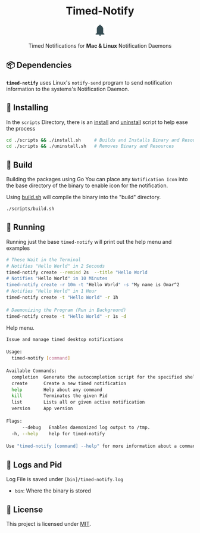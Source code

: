 <h1 align="center">
Timed-Notify
</h1>
<p align="center">
  <img src="res/Bell.png" height=32>
</p>
<p align="center">
 Timed Notifications for <b>Mac & Linux</b> Notification Daemons
</p>

## 📦 Dependencies
**`timed-notify`** uses Linux's `notify-send` program to send notification
information to the systems's Notification Daemon.

## 💎 Installing
In the `scripts` Directory, there is an [install](scripts/install.sh) and
[uninstall](scripts/uninstall.sh) script to help ease the process

```bash
cd ./scripts && ./install.sh     # Builds and Installs Binary and Resources
cd ./scripts && ./uninstall.sh   # Removes Binary and Resources
```


## 🔨 Build
Building the packages using Go
You can place any `Notification Icon` into the base directory of the binary to
enable icon for the notification.

Using [build.sh](scripts/build.sh) will compile the binary into the "build"
directory.
```bash
./scripts/build.sh
```

## 🚀 Running
Running just the base `timed-notify` will print out the help menu and examples

```bash
# These Wait in the Terminal
# Notifies "Hello World" in 2 Seconds
timed-notify create --remind 2s  --title "Hello World
# Notifies "Hello World" in 10 Minutes
timed-notify create -r 10m -t "Hello World" -s "My name is Omar^2
# Notifies "Hello World" in 1 Hour
timed-notify create -t "Hello World" -r 1h

# Daemonizing the Program (Run in Background)
timed-notify create -t "Hello World" -r 1s -d
```

Help menu.

```bash
Issue and manage timed desktop notifications

Usage:
  timed-notify [command]

Available Commands:
  completion  Generate the autocompletion script for the specified shell
  create      Create a new timed notification
  help        Help about any command
  kill        Terminates the given Pid
  list        Lists all or given active notification
  version     App version

Flags:
      --debug   Enables daemonized log output to /tmp.
  -h, --help    help for timed-notify

Use "timed-notify [command] --help" for more information about a command.
```

## 🧾 Logs and Pid
Log File is saved under `[bin]/timed-notify.log`
  - `bin`: Where the binary is stored

## 📝 License
This project is licensed under [MIT](LICENSE).
